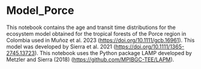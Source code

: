 # Model_Porce

This notebook contains the age and transit time distributions for the ecosystem model obtained for the tropical forests of the Porce region in Colombia used in Muñoz et al. 2023 (https://doi.org/10.1111/gcb.16961). This model was developed by  Sierra et al. 2021 (https://doi.org/10.1111/1365-2745.13723). This notebook uses the Python package LAMP developed by Metzler and Sierra (2018) (https://github.com/MPIBGC-TEE/LAPM).
